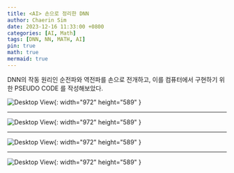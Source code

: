 ```yaml
---
title: <AI> 손으로 정리한 DNN
author: Chaerin Sim
date: 2023-12-16 11:33:00 +0800
categories: [AI, Math]
tags: [DNN, NN, MATH, AI]
pin: true
math: true
mermaid: true
---
```


DNN의 작동 원리인 순전파와 역전파를 손으로 전개하고,
이를 컴퓨터에서 구현하기 위한 PSEUDO CODE 를 작성해보았다.



![Desktop View](https://github.com/simchaerin/BlogImg/assets/87344125/ce93096d-f23d-4e29-a44f-08a2abdb8cd8){: width="972" height="589" }


---

![Desktop View](https://github.com/simchaerin/BlogImg/assets/87344125/060fd711-c303-42b1-838a-d9cb3c21ee6e){: width="972" height="589" }
 

---

![Desktop View](https://github.com/simchaerin/BlogImg/assets/87344125/e89950d8-a8db-4e63-88bb-dfb6693da976){: width="972" height="589" }
 
---

![Desktop View](https://github.com/simchaerin/BlogImg/assets/87344125/ff5a712f-b410-46bd-b5f8-d859673a67a9){: width="972" height="589" }
 
